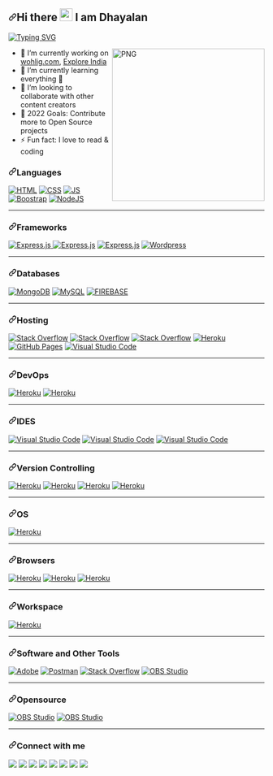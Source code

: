 <article class="markdown-body entry-content container-lg" itemprop="text"><h2 dir="auto"><a id="user-content-hi-there--i-am-dinush-chathurya" class="anchor" aria-hidden="true" href="#hi-there--i-am-dinush-chathurya"><svg class="octicon octicon-link" viewBox="0 0 16 16" version="1.1" width="16" height="16" aria-hidden="true"><path fill-rule="evenodd" d="M7.775 3.275a.75.75 0 001.06 1.06l1.25-1.25a2 2 0 112.83 2.83l-2.5 2.5a2 2 0 01-2.83 0 .75.75 0 00-1.06 1.06 3.5 3.5 0 004.95 0l2.5-2.5a3.5 3.5 0 00-4.95-4.95l-1.25 1.25zm-4.69 9.64a2 2 0 010-2.83l2.5-2.5a2 2 0 012.83 0 .75.75 0 001.06-1.06 3.5 3.5 0 00-4.95 0l-2.5 2.5a3.5 3.5 0 004.95 4.95l1.25-1.25a.75.75 0 00-1.06-1.06l-1.25 1.25a2 2 0 01-2.83 0z"></path></svg></a>Hi there <a target="_blank" rel="noopener noreferrer" href="https://camo.githubusercontent.com/e8e7b06ecf583bc040eb60e44eb5b8e0ecc5421320a92929ce21522dbc34c891/68747470733a2f2f6d656469612e67697068792e636f6d2f6d656469612f6876524a434c467a6361737252346961377a2f67697068792e676966"><img src="https://camo.githubusercontent.com/e8e7b06ecf583bc040eb60e44eb5b8e0ecc5421320a92929ce21522dbc34c891/68747470733a2f2f6d656469612e67697068792e636f6d2f6d656469612f6876524a434c467a6361737252346961377a2f67697068792e676966" width="25px" data-canonical-src="https://media.giphy.com/media/hvRJCLFzcasrR4ia7z/giphy.gif" style="max-width: 100%;"></a> I am Dhayalan</h2>
<p dir="auto"><a href="https://git.io/typing-svg" rel="nofollow"><img src="https://camo.githubusercontent.com/5d5148f3614d892b5fde1c5169d77ce3512ca6aae0980479b698cb481ad9d3ed/68747470733a2f2f726561646d652d747970696e672d7376672e6865726f6b756170702e636f6d2f3f6c696e65733d46756c6c2d537461636b2b456e67696e6565723b4157532b436f6d6d756e6974792b4275696c6465723b4f70656e2d536f757263652b456e74687573696173743b4172746973616e2b4c6f7665723b536f6369616c2b4d656469612b496e666c75656e6365723b426c6f676765723b596f7554756265723b616e642b46696c6d2b4d616b6572213b" alt="Typing SVG" data-canonical-src="https://readme-typing-svg.herokuapp.com/?lines=Full-Stack+Engineer;AWS+Community+Builder;Open-Source+Enthusiast;Artisan+Lover;Social+Media+Influencer;Blogger;YouTuber;and+Film+Maker!;" style="max-width: 100%;"></a></p>
<p><a target="_blank" rel="noopener noreferrer" href="https://github.com/dinushchathurya/dinushchathurya/blob/master/cat.png"><img align="right" alt="PNG" src="https://creazilla-store.fra1.digitaloceanspaces.com/emojis/51686/child-emoji-clipart-sm.png" width="300" height="300" style="max-width: 100%;"></a></p>
<!-- https://stickercommunity.com/uploads/icon/1594210984_icon.png -->
<!--   https://cdn.pixabay.com/photo/2020/10/19/13/42/boy-5667870_1280.png -->
<!--   https://e6.pngbyte.com/pngpicture/246562/png-Cartoon-Tigers-Png-Transparent-Png-Download-baby-tiger-tigre-life-autocollant-baby-tiger_thumbnail.png -->
<ul dir="auto">
<li><g-emoji class="g-emoji" alias="telescope" fallback-src="https://github.githubassets.com/images/icons/emoji/unicode/1f52d.png">🔭</g-emoji> I’m currently working on  <a href="http://wohlig.com/" rel="nofollow">wohlig.com</a>, <a href="https://www.youtube.com/channel/UCiPpjfWaWpSibmc8Y_JgSPQ" rel="nofollow">Explore India</a></li>
<li><g-emoji class="g-emoji" alias="seedling" fallback-src="https://github.githubassets.com/images/icons/emoji/unicode/1f331.png">🌱</g-emoji> I’m currently learning everything <g-emoji class="g-emoji" alias="rofl" fallback-src="https://github.githubassets.com/images/icons/emoji/unicode/1f923.png">🤣</g-emoji></li>
<li><g-emoji class="g-emoji" alias="dancers" fallback-src="https://github.githubassets.com/images/icons/emoji/unicode/1f46f.png">👯</g-emoji> I’m looking to collaborate with other content creators</li>
<li><g-emoji class="g-emoji" alias="goal_net" fallback-src="https://github.githubassets.com/images/icons/emoji/unicode/1f945.png">🥅</g-emoji> 2022 Goals: Contribute more to Open Source projects</li>
<li><g-emoji class="g-emoji" alias="zap" fallback-src="https://github.githubassets.com/images/icons/emoji/unicode/26a1.png">⚡</g-emoji> Fun fact: I love to read &amp; coding</li>
</ul>
<h3 dir="auto"><a id="user-content-languages" class="anchor" aria-hidden="true" href="#languages"><svg class="octicon octicon-link" viewBox="0 0 16 16" version="1.1" width="16" height="16" aria-hidden="true"><path fill-rule="evenodd" d="M7.775 3.275a.75.75 0 001.06 1.06l1.25-1.25a2 2 0 112.83 2.83l-2.5 2.5a2 2 0 01-2.83 0 .75.75 0 00-1.06 1.06 3.5 3.5 0 004.95 0l2.5-2.5a3.5 3.5 0 00-4.95-4.95l-1.25 1.25zm-4.69 9.64a2 2 0 010-2.83l2.5-2.5a2 2 0 012.83 0 .75.75 0 001.06-1.06 3.5 3.5 0 00-4.95 0l-2.5 2.5a3.5 3.5 0 004.95 4.95l1.25-1.25a.75.75 0 00-1.06-1.06l-1.25 1.25a2 2 0 01-2.83 0z"></path></svg></a>Languages</h3>
<p dir="auto"><a href="#"><img alt="HTML" src="https://camo.githubusercontent.com/7cddeb568312f0ebc19929baf072724a8537f28da2dd29278c8bfa6867ab3e3f/68747470733a2f2f696d672e736869656c64732e696f2f62616467652f48544d4c2532302d2532334533344632362e7376673f6c6f676f3d68746d6c35266c6f676f436f6c6f723d7768697465" data-canonical-src="https://img.shields.io/badge/HTML%20-%23E34F26.svg?logo=html5&amp;logoColor=white" style="max-width: 100%;"></a>
<a href="#"><img alt="CSS" src="https://camo.githubusercontent.com/c8733604360c25e4cf34c8415bf9093104206dccd164b2a1cd7d1e2711d4d4f8/68747470733a2f2f696d672e736869656c64732e696f2f62616467652f4353532532302d2532333135373242362e7376673f6c6f676f3d63737333266c6f676f436f6c6f723d7768697465" data-canonical-src="https://img.shields.io/badge/CSS%20-%231572B6.svg?logo=css3&amp;logoColor=white" style="max-width: 100%;"></a>
<a href="#"><img alt="JS" src="https://camo.githubusercontent.com/7a48ad3028bc23b33e755e555609a4ccdd3ba1ef6fb92aa2214eea10e3b7e184/68747470733a2f2f696d672e736869656c64732e696f2f62616467652f4a6176615363726970742532302d2532334637444631452e7376673f6c6f676f3d6a617661736372697074266c6f676f436f6c6f723d626c61636b" data-canonical-src="https://img.shields.io/badge/JavaScript%20-%23F7DF1E.svg?logo=javascript&amp;logoColor=black" style="max-width: 100%;"></a>
<a href="#"><img alt="Boostrap" src="https://camo.githubusercontent.com/b68dc0af77c193b22b0d54d3ca43fe4cba63bbf84d1030963a9d3a8cbd0e477a/68747470733a2f2f696d672e736869656c64732e696f2f62616467652f2d426f6f7473747261702d3536334437433f266c6f676f3d626f6f747374726170" data-canonical-src="https://img.shields.io/badge/-Bootstrap-563D7C?&amp;logo=bootstrap" style="max-width: 100%;"></a>
<a href="#"><img alt="NodeJS" src="https://camo.githubusercontent.com/dca30f830fde29e22db0edab30fb7c5a36fb374d489e1763b60ebda154687fba/68747470733a2f2f696d672e736869656c64732e696f2f62616467652f4e6f64652e6a732532302d2532333433383533442e7376673f6c6f676f3d6e6f64652d646f742d6a73266c6f676f436f6c6f723d7768697465" data-canonical-src="https://img.shields.io/badge/Node.js%20-%2343853D.svg?logo=node-dot-js&amp;logoColor=white" style="max-width: 100%;"></a>
</p>


<hr>
<h3 dir="auto"><a id="user-content-frameworks" class="anchor" aria-hidden="true" href="#frameworks"><svg class="octicon octicon-link" viewBox="0 0 16 16" version="1.1" width="16" height="16" aria-hidden="true"><path fill-rule="evenodd" d="M7.775 3.275a.75.75 0 001.06 1.06l1.25-1.25a2 2 0 112.83 2.83l-2.5 2.5a2 2 0 01-2.83 0 .75.75 0 00-1.06 1.06 3.5 3.5 0 004.95 0l2.5-2.5a3.5 3.5 0 00-4.95-4.95l-1.25 1.25zm-4.69 9.64a2 2 0 010-2.83l2.5-2.5a2 2 0 012.83 0 .75.75 0 001.06-1.06 3.5 3.5 0 00-4.95 0l-2.5 2.5a3.5 3.5 0 004.95 4.95l1.25-1.25a.75.75 0 00-1.06-1.06l-1.25 1.25a2 2 0 01-2.83 0z"></path></svg></a>Frameworks</h3>
<p dir="auto">
<!--   <a href="#"><img alt="Express.js" src="https://camo.githubusercontent.com/20b4652eedb05e81ad5e971f2f4645a2799c105ad18a1fbcacd8bb6874bb1aae/68747470733a2f2f696d672e736869656c64732e696f2f62616467652f4c61726176656c2d626c61636b3f266c6f676f3d6c61726176656c266c6f676f436f6c6f72" data-canonical-src="https://img.shields.io/badge/Laravel-black?&amp;logo=laravel&amp;logoColor" style="max-width: 100%;"></a>
<a href="#"><img alt="Wordpress" src="https://camo.githubusercontent.com/2bbe7f6f12002239b010fd48414b6cfb8e886cab0e7b114fb4b9f5f7f7ccc3dd/68747470733a2f2f696d672e736869656c64732e696f2f62616467652f496f6e69632d3338383046463f266c6f676f3d696f6e6963266c6f676f436f6c6f723d7768697465" data-canonical-src="https://img.shields.io/badge/Ionic-3880FF?&amp;logo=ionic&amp;logoColor=white" style="max-width: 100%;"></a> -->
<a href="#"><img alt="Express.js" src="https://camo.githubusercontent.com/fa04421aa05d0cacf8ef7b13eed740e12354f3adbfe2316938c08c3956d49813/68747470733a2f2f696d672e736869656c64732e696f2f62616467652f457870726573732e6a732532302d2532333430346435392e7376673f6c6f676f3d65787072657373266c6f676f436f6c6f723d7768697465" data-canonical-src="https://img.shields.io/badge/Express.js%20-%23404d59.svg?logo=express&amp;logoColor=white" style="max-width: 100%;"> </a>
<a href="#"><img alt="Express.js" src="https://camo.githubusercontent.com/d6a84c274a5596e2bae9a20d90026f8d06dfd7f55d9074ce93f458b7a62d7664/68747470733a2f2f696d672e736869656c64732e696f2f62616467652f5461696c77696e645f4353532d3338423241433f266c6f676f3d7461696c77696e642d637373266c6f676f436f6c6f723d7768697465" data-canonical-src="https://img.shields.io/badge/Tailwind_CSS-38B2AC?&amp;logo=tailwind-css&amp;logoColor=white" style="max-width: 100%;"></a>
<a href="#"><img alt="Express.js" src="https://camo.githubusercontent.com/ee14e3323aa29f6f0d03f15cfbac2e9f4e79d9e3db40c9face4e4088ca3e1643/68747470733a2f2f696d672e736869656c64732e696f2f62616467652f6a51756572792d3037363941443f266c6f676f3d6a7175657279266c6f676f436f6c6f723d7768697465" data-canonical-src="https://img.shields.io/badge/jQuery-0769AD?&amp;logo=jquery&amp;logoColor=white" style="max-width: 100%;"></a>
<a href="#"><img alt="Wordpress" src="https://camo.githubusercontent.com/6e58db1589ea4b78a7a30bbbdafe89a19de20d17811d4a26321348dd9c7589d3/68747470733a2f2f696d672e736869656c64732e696f2f62616467652f576f726470726573732d3231373539423f6c6f676f3d776f72647072657373266c6f676f436f6c6f723d7768697465" data-canonical-src="https://img.shields.io/badge/Wordpress-21759B?logo=wordpress&amp;logoColor=white" style="max-width: 100%;"></a></p>



<hr>
<h3 dir="auto"><a id="user-content-databases" class="anchor" aria-hidden="true" href="#databases"><svg class="octicon octicon-link" viewBox="0 0 16 16" version="1.1" width="16" height="16" aria-hidden="true"><path fill-rule="evenodd" d="M7.775 3.275a.75.75 0 001.06 1.06l1.25-1.25a2 2 0 112.83 2.83l-2.5 2.5a2 2 0 01-2.83 0 .75.75 0 00-1.06 1.06 3.5 3.5 0 004.95 0l2.5-2.5a3.5 3.5 0 00-4.95-4.95l-1.25 1.25zm-4.69 9.64a2 2 0 010-2.83l2.5-2.5a2 2 0 012.83 0 .75.75 0 001.06-1.06 3.5 3.5 0 00-4.95 0l-2.5 2.5a3.5 3.5 0 004.95 4.95l1.25-1.25a.75.75 0 00-1.06-1.06l-1.25 1.25a2 2 0 01-2.83 0z"></path></svg></a>Databases</h3>
<p dir="auto"><a href="#"><img alt="MongoDB" src="https://camo.githubusercontent.com/3ad8a449204547927e6e034163a3b7905094a3a9513072b529b77afff02928f8/68747470733a2f2f696d672e736869656c64732e696f2f62616467652f4d6f6e676f44422d2532333465613934622e7376673f6c6f676f3d6d6f6e676f6462266c6f676f436f6c6f723d7768697465" data-canonical-src="https://img.shields.io/badge/MongoDB-%234ea94b.svg?logo=mongodb&amp;logoColor=white" style="max-width: 100%;"></a>
<a href="#"><img alt="MySQL" src="https://camo.githubusercontent.com/e863bc79abf7a53150665ce9eb1a93f4fb6183af46bc3fb345ee5562736eb23c/68747470733a2f2f696d672e736869656c64732e696f2f62616467652f4d7953514c2d2532333030662e7376673f6c6f676f3d6d7973716c266c6f676f436f6c6f723d7768697465" data-canonical-src="https://img.shields.io/badge/MySQL-%2300f.svg?logo=mysql&amp;logoColor=white" style="max-width: 100%;"></a>
<a href="#"><img alt="FIREBASE" src="https://camo.githubusercontent.com/3f72c2674b120714b9629350a0762762c79e1961618cbc423b92379f66315949/68747470733a2f2f696d672e736869656c64732e696f2f62616467652f46697265626173652d3030374143433f266c6f676f3d6669726562617365" data-canonical-src="https://img.shields.io/badge/Firebase-007ACC?&amp;logo=firebase" style="max-width: 100%;"></a></p>
<hr>
<h3 dir="auto"><a id="user-content-hosting" class="anchor" aria-hidden="true" href="#hosting"><svg class="octicon octicon-link" viewBox="0 0 16 16" version="1.1" width="16" height="16" aria-hidden="true"><path fill-rule="evenodd" d="M7.775 3.275a.75.75 0 001.06 1.06l1.25-1.25a2 2 0 112.83 2.83l-2.5 2.5a2 2 0 01-2.83 0 .75.75 0 00-1.06 1.06 3.5 3.5 0 004.95 0l2.5-2.5a3.5 3.5 0 00-4.95-4.95l-1.25 1.25zm-4.69 9.64a2 2 0 010-2.83l2.5-2.5a2 2 0 012.83 0 .75.75 0 001.06-1.06 3.5 3.5 0 00-4.95 0l-2.5 2.5a3.5 3.5 0 004.95 4.95l1.25-1.25a.75.75 0 00-1.06-1.06l-1.25 1.25a2 2 0 01-2.83 0z"></path></svg></a>Hosting</h3>
<p dir="auto"><a href="#"><img alt="Stack Overflow" src="https://camo.githubusercontent.com/3e35e3498a7f3a720f0ecffab48811dcb2d404a91915d9d1d46b805e78dfc4ea/68747470733a2f2f696d672e736869656c64732e696f2f62616467652f416d617a6f6e5f4157532d3233324633453f266c6f676f3d616d617a6f6e2d617773266c6f676f436f6c6f723d7768697465" data-canonical-src="https://img.shields.io/badge/Amazon_AWS-232F3E?&amp;logo=amazon-aws&amp;logoColor=white" style="max-width: 100%;"></a>
<a href="#"><img alt="Stack Overflow" src="https://camo.githubusercontent.com/8717d229a9198550ad50b16e2348edb2b7dfefa3748a9632978d631f01c28b84/68747470733a2f2f696d672e736869656c64732e696f2f62616467652f4469676974616c5f4f6365616e2d3030383046463f266c6f676f3d4469676974616c4f6365616e266c6f676f436f6c6f723d7768697465" data-canonical-src="https://img.shields.io/badge/Digital_Ocean-0080FF?&amp;logo=DigitalOcean&amp;logoColor=white" style="max-width: 100%;"></a>
<a href="#"><img alt="Stack Overflow" src="https://camo.githubusercontent.com/cf386d35274995eae1ed8ebf16e631f9044817329bae919e5e48f3292f93447e/68747470733a2f2f696d672e736869656c64732e696f2f62616467652f4e65746c6966792d3030433742373f266c6f676f3d6e65746c696679266c6f676f436f6c6f723d7768697465" data-canonical-src="https://img.shields.io/badge/Netlify-00C7B7?&amp;logo=netlify&amp;logoColor=white" style="max-width: 100%;"></a>
<a href="#"><img alt="Heroku" src="https://camo.githubusercontent.com/f304c3f547e44390c020b32d4e5d8db8f83868c2c864e570df84b4d6ea2d82d5/68747470733a2f2f696d672e736869656c64732e696f2f62616467652f4865726f6b752532302d2532333433303039382e7376673f6c6f676f3d6865726f6b75266c6f676f436f6c6f723d7768697465" data-canonical-src="https://img.shields.io/badge/Heroku%20-%23430098.svg?logo=heroku&amp;logoColor=white" style="max-width: 100%;"></a>
<a href="#"><img alt="GitHub Pages" src="https://camo.githubusercontent.com/4d00033e25f7bb3d02978ca67637125b15409abec5d73c1ff579d443c4fae03b/68747470733a2f2f696d672e736869656c64732e696f2f62616467652f47697448756225323050616765732d2532333332374643372e7376673f6c6f676f3d676974687562266c6f676f436f6c6f723d7768697465" data-canonical-src="https://img.shields.io/badge/GitHub%20Pages-%23327FC7.svg?logo=github&amp;logoColor=white" style="max-width: 100%;"></a>
<a href="#"><img alt="Visual Studio Code" src="https://camo.githubusercontent.com/57209cacd8ea1aeaf5e457e84bcabcbc406c5600a26b14c0ddc679e6aabf2b4d/68747470733a2f2f696d672e736869656c64732e696f2f62616467652f4e67696e782d3030393633393f266c6f676f3d6e67696e78266c6f676f436f6c6f723d776869746574" data-canonical-src="https://img.shields.io/badge/Nginx-009639?&amp;logo=nginx&amp;logoColor=whitet" style="max-width: 100%;"></a></p>
<hr>
<h3 dir="auto"><a id="user-content-devops" class="anchor" aria-hidden="true" href="#devops"><svg class="octicon octicon-link" viewBox="0 0 16 16" version="1.1" width="16" height="16" aria-hidden="true"><path fill-rule="evenodd" d="M7.775 3.275a.75.75 0 001.06 1.06l1.25-1.25a2 2 0 112.83 2.83l-2.5 2.5a2 2 0 01-2.83 0 .75.75 0 00-1.06 1.06 3.5 3.5 0 004.95 0l2.5-2.5a3.5 3.5 0 00-4.95-4.95l-1.25 1.25zm-4.69 9.64a2 2 0 010-2.83l2.5-2.5a2 2 0 012.83 0 .75.75 0 001.06-1.06 3.5 3.5 0 00-4.95 0l-2.5 2.5a3.5 3.5 0 004.95 4.95l1.25-1.25a.75.75 0 00-1.06-1.06l-1.25 1.25a2 2 0 01-2.83 0z"></path></svg></a>DevOps</h3>
<p dir="auto"><a href="#"><img alt="Heroku" src="https://camo.githubusercontent.com/255408d3acce3460cff6e0a97da57b293db57077e4018520dd9610c81536b09c/68747470733a2f2f696d672e736869656c64732e696f2f62616467652f2d446f636b65722d626c61636b3f266c6f676f3d646f636b6572" data-canonical-src="https://img.shields.io/badge/-Docker-black?&amp;logo=docker" style="max-width: 100%;"></a>
<a href="#"><img alt="Heroku" src="https://camo.githubusercontent.com/8aaa5c6b3d8fc3c7b243cc6565b1a5a06af69eae5e245ab0dd809ccc44314eff/68747470733a2f2f696d672e736869656c64732e696f2f62616467652f4a656e6b696e732d4432343933393f266c6f676f3d4a656e6b696e73266c6f676f436f6c6f723d7768697465" data-canonical-src="https://img.shields.io/badge/Jenkins-D24939?&amp;logo=Jenkins&amp;logoColor=white" style="max-width: 100%;"></a></p>
<hr>
<h3 dir="auto"><a id="user-content-ides" class="anchor" aria-hidden="true" href="#ides"><svg class="octicon octicon-link" viewBox="0 0 16 16" version="1.1" width="16" height="16" aria-hidden="true"><path fill-rule="evenodd" d="M7.775 3.275a.75.75 0 001.06 1.06l1.25-1.25a2 2 0 112.83 2.83l-2.5 2.5a2 2 0 01-2.83 0 .75.75 0 00-1.06 1.06 3.5 3.5 0 004.95 0l2.5-2.5a3.5 3.5 0 00-4.95-4.95l-1.25 1.25zm-4.69 9.64a2 2 0 010-2.83l2.5-2.5a2 2 0 012.83 0 .75.75 0 001.06-1.06 3.5 3.5 0 00-4.95 0l-2.5 2.5a3.5 3.5 0 004.95 4.95l1.25-1.25a.75.75 0 00-1.06-1.06l-1.25 1.25a2 2 0 01-2.83 0z"></path></svg></a>IDES</h3>
<p dir="auto"><a href="#"><img alt="Visual Studio Code" src="https://camo.githubusercontent.com/f53628686f10ddabc221f47e91499adfaaed5663511900009deb71bd3c873236/68747470733a2f2f696d672e736869656c64732e696f2f62616467652f56697375616c25323053747564696f253230436f64652d3030373864372e7376673f6c6f676f3d76697375616c2d73747564696f2d636f6465266c6f676f436f6c6f723d7768697465" data-canonical-src="https://img.shields.io/badge/Visual%20Studio%20Code-0078d7.svg?logo=visual-studio-code&amp;logoColor=white" style="max-width: 100%;"></a>
<a href="#"><img alt="Visual Studio Code" src="https://camo.githubusercontent.com/0f2c300fd474796fcbdf377993141b8923b63e945425e1e9167212dd6412122d/68747470733a2f2f696d672e736869656c64732e696f2f62616467652f41746f6d2d3636353935433f266c6f676f3d41746f6d266c6f676f436f6c6f723d7768697465" data-canonical-src="https://img.shields.io/badge/Atom-66595C?&amp;logo=Atom&amp;logoColor=white" style="max-width: 100%;"></a>
<a href="#"><img alt="Visual Studio Code" src="https://camo.githubusercontent.com/79ef026558738c0dd31439121a0fb3eedd0cfdb0479d93595b825e4b8e2ba0ab/68747470733a2f2f696d672e736869656c64732e696f2f62616467652f7375626c696d655f746578742d2532333537353735372e7376673f266c6f676f3d7375626c696d652d74657874266c6f676f436f6c6f723d696d706f7274616e74" data-canonical-src="https://img.shields.io/badge/sublime_text-%23575757.svg?&amp;logo=sublime-text&amp;logoColor=important" style="max-width: 100%;"></a></p>
<hr>
<h3 dir="auto"><a id="user-content-version-controlling" class="anchor" aria-hidden="true" href="#version-controlling"><svg class="octicon octicon-link" viewBox="0 0 16 16" version="1.1" width="16" height="16" aria-hidden="true"><path fill-rule="evenodd" d="M7.775 3.275a.75.75 0 001.06 1.06l1.25-1.25a2 2 0 112.83 2.83l-2.5 2.5a2 2 0 01-2.83 0 .75.75 0 00-1.06 1.06 3.5 3.5 0 004.95 0l2.5-2.5a3.5 3.5 0 00-4.95-4.95l-1.25 1.25zm-4.69 9.64a2 2 0 010-2.83l2.5-2.5a2 2 0 012.83 0 .75.75 0 001.06-1.06 3.5 3.5 0 00-4.95 0l-2.5 2.5a3.5 3.5 0 004.95 4.95l1.25-1.25a.75.75 0 00-1.06-1.06l-1.25 1.25a2 2 0 01-2.83 0z"></path></svg></a>Version Controlling</h3>
<p dir="auto"><a href="#"><img alt="Heroku" src="https://camo.githubusercontent.com/55bd2a4485c478388ba3c9840937c5b530af69eff6169e7407739150327ef3c3/68747470733a2f2f696d672e736869656c64732e696f2f62616467652f2d4769742d626c61636b3f266c6f676f3d676974" data-canonical-src="https://img.shields.io/badge/-Git-black?&amp;logo=git" style="max-width: 100%;"></a>
<a href="#"><img alt="Heroku" src="https://camo.githubusercontent.com/85dc47a56a4e73ae7b6e64b3b4416785497e74219ae179ae8faaaca10d5a78d9/68747470733a2f2f696d672e736869656c64732e696f2f62616467652f2d4769744875622d3138313731373f7374796c653d666c61742d737175617265266c6f676f3d676974687562" data-canonical-src="https://img.shields.io/badge/-GitHub-181717?style=flat-square&amp;logo=github" style="max-width: 100%;"></a>
<a href="#"><img alt="Heroku" src="https://camo.githubusercontent.com/9e6a4648b0e5da370c151ce663ba13b549202451609c7c1ca831be49c2e2ac00/68747470733a2f2f696d672e736869656c64732e696f2f62616467652f4769744c61622d3333304636333f266c6f676f3d6769746c6162266c6f676f436f6c6f723d7768697465" data-canonical-src="https://img.shields.io/badge/GitLab-330F63?&amp;logo=gitlab&amp;logoColor=white" style="max-width: 100%;"></a>
<a href="#"><img alt="Heroku" src="https://camo.githubusercontent.com/b192b9cff70a71da0bc99a66bad9360334cf8fb0dea84fcfc97a7d6de1773680/68747470733a2f2f696d672e736869656c64732e696f2f62616467652f4269746275636b65742d3333304636333f266c6f676f3d6269746275636b6574266c6f676f436f6c6f723d7768697465" data-canonical-src="https://img.shields.io/badge/Bitbucket-330F63?&amp;logo=bitbucket&amp;logoColor=white" style="max-width: 100%;"></a></p>
<hr>
<h3 dir="auto"><a id="user-content-os" class="anchor" aria-hidden="true" href="#os"><svg class="octicon octicon-link" viewBox="0 0 16 16" version="1.1" width="16" height="16" aria-hidden="true"><path fill-rule="evenodd" d="M7.775 3.275a.75.75 0 001.06 1.06l1.25-1.25a2 2 0 112.83 2.83l-2.5 2.5a2 2 0 01-2.83 0 .75.75 0 00-1.06 1.06 3.5 3.5 0 004.95 0l2.5-2.5a3.5 3.5 0 00-4.95-4.95l-1.25 1.25zm-4.69 9.64a2 2 0 010-2.83l2.5-2.5a2 2 0 012.83 0 .75.75 0 001.06-1.06 3.5 3.5 0 00-4.95 0l-2.5 2.5a3.5 3.5 0 004.95 4.95l1.25-1.25a.75.75 0 00-1.06-1.06l-1.25 1.25a2 2 0 01-2.83 0z"></path></svg></a>OS</h3>
<p dir="auto"><a href="#"><img alt="Heroku" src="https://camo.githubusercontent.com/9da4b0e916d6b74ad976fd75d9740c13f6d31ac1c5f24bedb7836f3f4e0d20cb/68747470733a2f2f696d672e736869656c64732e696f2f62616467652f57696e646f77732d3030373844363f266c6f676f3d77696e646f7773266c6f676f436f6c6f723d7768697465" data-canonical-src="https://img.shields.io/badge/Windows-0078D6?&amp;logo=windows&amp;logoColor=white" style="max-width: 100%;"></a> &nbsp; </p>
<hr>
<h3 dir="auto"><a id="user-content-browsers" class="anchor" aria-hidden="true" href="#browsers"><svg class="octicon octicon-link" viewBox="0 0 16 16" version="1.1" width="16" height="16" aria-hidden="true"><path fill-rule="evenodd" d="M7.775 3.275a.75.75 0 001.06 1.06l1.25-1.25a2 2 0 112.83 2.83l-2.5 2.5a2 2 0 01-2.83 0 .75.75 0 00-1.06 1.06 3.5 3.5 0 004.95 0l2.5-2.5a3.5 3.5 0 00-4.95-4.95l-1.25 1.25zm-4.69 9.64a2 2 0 010-2.83l2.5-2.5a2 2 0 012.83 0 .75.75 0 001.06-1.06 3.5 3.5 0 00-4.95 0l-2.5 2.5a3.5 3.5 0 004.95 4.95l1.25-1.25a.75.75 0 00-1.06-1.06l-1.25 1.25a2 2 0 01-2.83 0z"></path></svg></a>Browsers</h3>
<p dir="auto"><a href="#"><img alt="Heroku" src="https://camo.githubusercontent.com/6fe4d5f731b2d1d5e7ea73f4caf3f0d1810e3e70e707a58fb383cf170f76f10c/68747470733a2f2f696d672e736869656c64732e696f2f62616467652f476f6f676c655f6368726f6d652d3432383546343f266c6f676f3d476f6f676c652d6368726f6d65266c6f676f436f6c6f723d7768697465" data-canonical-src="https://img.shields.io/badge/Google_chrome-4285F4?&amp;logo=Google-chrome&amp;logoColor=white" style="max-width: 100%;"></a>
<a href="#"><img alt="Heroku" src="https://camo.githubusercontent.com/48b71bee35730ae9349eab586642031b0664c06ba4634ba42fd7ad7bcbf40d6a/68747470733a2f2f696d672e736869656c64732e696f2f62616467652f46697265666f785f42726f777365722d4646373133393f266c6f676f3d46697265666f782d42726f77736572266c6f676f436f6c6f723d7768697465" data-canonical-src="https://img.shields.io/badge/Firefox_Browser-FF7139?&amp;logo=Firefox-Browser&amp;logoColor=white" style="max-width: 100%;"></a>
<a href="#"><img alt="Heroku" src="https://camo.githubusercontent.com/9f5908721a67d6c59a0dc4107c05549b10c2bea2126aff3d60ea645ee000dce8/68747470733a2f2f696d672e736869656c64732e696f2f62616467652f4f706572612d4646314232443f266c6f676f3d4f70657261266c6f676f436f6c6f723d7768697465" data-canonical-src="https://img.shields.io/badge/Opera-FF1B2D?&amp;logo=Opera&amp;logoColor=white" style="max-width: 100%;"></a></p>
<hr>
<h3 dir="auto"><a id="user-content-workspace" class="anchor" aria-hidden="true" href="#workspace"><svg class="octicon octicon-link" viewBox="0 0 16 16" version="1.1" width="16" height="16" aria-hidden="true"><path fill-rule="evenodd" d="M7.775 3.275a.75.75 0 001.06 1.06l1.25-1.25a2 2 0 112.83 2.83l-2.5 2.5a2 2 0 01-2.83 0 .75.75 0 00-1.06 1.06 3.5 3.5 0 004.95 0l2.5-2.5a3.5 3.5 0 00-4.95-4.95l-1.25 1.25zm-4.69 9.64a2 2 0 010-2.83l2.5-2.5a2 2 0 012.83 0 .75.75 0 001.06-1.06 3.5 3.5 0 00-4.95 0l-2.5 2.5a3.5 3.5 0 004.95 4.95l1.25-1.25a.75.75 0 00-1.06-1.06l-1.25 1.25a2 2 0 01-2.83 0z"></path></svg></a>Workspace</h3>
<p dir="auto"><a href="#"><img alt="Heroku" src="https://camo.githubusercontent.com/9d519871ffe879002adef334aecf1bdcffbe7b54f360080a83548f396fc5f688/68747470733a2f2f696d672e736869656c64732e696f2f62616467652f414d442d526164656f6e5f52352d4544314332343f266c6f676f3d616d64266c6f676f436f6c6f723d7768697465" data-canonical-src="https://img.shields.io/badge/AMD-Radeon_R5-ED1C24?&amp;logo=amd&amp;logoColor=white" style="max-width: 100%;"></a></p>
<hr>
<h3 dir="auto"><a id="user-content-software-and-other-tools" class="anchor" aria-hidden="true" href="#software-and-other-tools"><svg class="octicon octicon-link" viewBox="0 0 16 16" version="1.1" width="16" height="16" aria-hidden="true"><path fill-rule="evenodd" d="M7.775 3.275a.75.75 0 001.06 1.06l1.25-1.25a2 2 0 112.83 2.83l-2.5 2.5a2 2 0 01-2.83 0 .75.75 0 00-1.06 1.06 3.5 3.5 0 004.95 0l2.5-2.5a3.5 3.5 0 00-4.95-4.95l-1.25 1.25zm-4.69 9.64a2 2 0 010-2.83l2.5-2.5a2 2 0 012.83 0 .75.75 0 001.06-1.06 3.5 3.5 0 00-4.95 0l-2.5 2.5a3.5 3.5 0 004.95 4.95l1.25-1.25a.75.75 0 00-1.06-1.06l-1.25 1.25a2 2 0 01-2.83 0z"></path></svg></a>Software and Other Tools</h3>
<p dir="auto"><a href="#"><img alt="Adobe" src="https://camo.githubusercontent.com/9bc8a69e5246f2996611d0f83ebba6cd9a8fcf329282ac52cc0d77dacf541bc1/68747470733a2f2f696d672e736869656c64732e696f2f62616467652f41646f62652532302d2532334646303030302e7376673f6c6f676f3d61646f6265266c6f676f436f6c6f723d7768697465" data-canonical-src="https://img.shields.io/badge/Adobe%20-%23FF0000.svg?logo=adobe&amp;logoColor=white" style="max-width: 100%;"></a>
<a href="#"><img alt="Postman" src="https://camo.githubusercontent.com/a0d4ee5c8ade6c8d92532978856e34de4be418cad95073fef0a00536e91802fa/68747470733a2f2f696d672e736869656c64732e696f2f62616467652f506f73746d616e2d4646364333373f6c6f676f3d706f73746d616e266c6f676f436f6c6f723d7768697465" data-canonical-src="https://img.shields.io/badge/Postman-FF6C37?logo=postman&amp;logoColor=white" style="max-width: 100%;"></a>
<a href="#"><img alt="Stack Overflow" src="https://camo.githubusercontent.com/26e24924e6b305b420fe35cac175ab285d3d9faa7facd26e8a98c1f4256f768d/68747470733a2f2f696d672e736869656c64732e696f2f62616467652f2d537461636b2532304f766572666c6f772d4645374131363f6c6f676f3d737461636b2d6f766572666c6f77266c6f676f436f6c6f723d7768697465" data-canonical-src="https://img.shields.io/badge/-Stack%20Overflow-FE7A16?logo=stack-overflow&amp;logoColor=white" style="max-width: 100%;"></a>
<a href="#"><img alt="OBS Studio" src="https://camo.githubusercontent.com/f7969a5c9a15fa0e1952f2da0ec92a09a6f0cbd54e6a030e17a634c1f092a8a1/68747470733a2f2f696d672e736869656c64732e696f2f62616467652f2d4f425325323053747564696f2d3330324533313f6c6f676f3d6f62732d73747564696f266c6f676f436f6c6f723d7768697465" data-canonical-src="https://img.shields.io/badge/-OBS%20Studio-302E31?logo=obs-studio&amp;logoColor=white" style="max-width: 100%;"></a></p>
<hr>
<h3 dir="auto"><a id="user-content-opensource" class="anchor" aria-hidden="true" href="#opensource"><svg class="octicon octicon-link" viewBox="0 0 16 16" version="1.1" width="16" height="16" aria-hidden="true"><path fill-rule="evenodd" d="M7.775 3.275a.75.75 0 001.06 1.06l1.25-1.25a2 2 0 112.83 2.83l-2.5 2.5a2 2 0 01-2.83 0 .75.75 0 00-1.06 1.06 3.5 3.5 0 004.95 0l2.5-2.5a3.5 3.5 0 00-4.95-4.95l-1.25 1.25zm-4.69 9.64a2 2 0 010-2.83l2.5-2.5a2 2 0 012.83 0 .75.75 0 001.06-1.06 3.5 3.5 0 00-4.95 0l-2.5 2.5a3.5 3.5 0 004.95 4.95l1.25-1.25a.75.75 0 00-1.06-1.06l-1.25 1.25a2 2 0 01-2.83 0z"></path></svg></a>Opensource</h3>
<p dir="auto"><a href="https://packagist.org/packages/dinushchathurya/" rel="nofollow"><img alt="OBS Studio" src="https://camo.githubusercontent.com/06a60fd2270ca9a82303da2825dac4a9b545aa9730055ad78d7ff312b9caf8f3/68747470733a2f2f696d672e736869656c64732e696f2f62616467652f5061636b61676973742d4632384431413f6c6f676f3d7061636b6167697374266c6f676f436f6c6f723d7768697465" data-canonical-src="https://img.shields.io/badge/Packagist-F28D1A?logo=packagist&amp;logoColor=white" style="max-width: 100%;"></a>
<a href="https://www.npmjs.com/~dinush" rel="nofollow"><img alt="OBS Studio" src="https://camo.githubusercontent.com/34f6498ce75c72da9e9e3c5a68bb81e61ccc632e84c6702d6c8243fd834e0f49/68747470733a2f2f696d672e736869656c64732e696f2f62616467652f4e706d2d3138313731373f6c6f676f3d6e706d266c6f676f436f6c6f723d7768697465" data-canonical-src="https://img.shields.io/badge/Npm-181717?logo=npm&amp;logoColor=white" style="max-width: 100%;"></a>
</p>
  <hr>
<h3 dir="auto"><a id="user-content-connect-with-me" class="anchor" aria-hidden="true" href="#connect-with-me"><svg class="octicon octicon-link" viewBox="0 0 16 16" version="1.1" width="16" height="16" aria-hidden="true"><path fill-rule="evenodd" d="M7.775 3.275a.75.75 0 001.06 1.06l1.25-1.25a2 2 0 112.83 2.83l-2.5 2.5a2 2 0 01-2.83 0 .75.75 0 00-1.06 1.06 3.5 3.5 0 004.95 0l2.5-2.5a3.5 3.5 0 00-4.95-4.95l-1.25 1.25zm-4.69 9.64a2 2 0 010-2.83l2.5-2.5a2 2 0 012.83 0 .75.75 0 001.06-1.06 3.5 3.5 0 00-4.95 0l-2.5 2.5a3.5 3.5 0 004.95 4.95l1.25-1.25a.75.75 0 00-1.06-1.06l-1.25 1.25a2 2 0 01-2.83 0z"></path></svg></a>Connect with me</h3>
<p dir="auto"><a href="" rel="nofollow"><img src="https://camo.githubusercontent.com/d86ee111f263b1b6aeabcaa6ddeca7d5e98e33bcda2d40d036d128ee4aa038a2/68747470733a2f2f696d672e736869656c64732e696f2f62616467652f46616365626f6f6b2d3138373746323f266c6f676f3d66616365626f6f6b266c6f676f436f6c6f723d7768697465" data-canonical-src="https://img.shields.io/badge/Facebook-1877F2?&amp;logo=facebook&amp;logoColor=white" style="max-width: 100%;"></a>
<a href="" rel="nofollow"><img src="https://camo.githubusercontent.com/a6f9086ac1c12b295642269c7bc6b7f0663e60ec160bb54cd74ad7bbc99531ff/68747470733a2f2f696d672e736869656c64732e696f2f62616467652f547769747465722d3144413146323f266c6f676f3d74776974746572266c6f676f436f6c6f723d7768697465" data-canonical-src="https://img.shields.io/badge/Twitter-1DA1F2?&amp;logo=twitter&amp;logoColor=white" style="max-width: 100%;"></a>
<a href="" rel="nofollow"><img src="https://camo.githubusercontent.com/7c95697070acb3d35109739c5ff3e9cae39fa3c09bbad42e270c910f1ffd5626/68747470733a2f2f696d672e736869656c64732e696f2f62616467652f4c696e6b6564496e2d3030373742353f266c6f676f3d6c696e6b6564696e266c6f676f436f6c6f723d7768697465" data-canonical-src="https://img.shields.io/badge/LinkedIn-0077B5?&amp;logo=linkedin&amp;logoColor=white" style="max-width: 100%;"></a>
<a href="" rel="nofollow"><img src="https://camo.githubusercontent.com/6a4b84bdc54e532fc6a98eb9becc54f293ab4af691a65057e36dbbbe5cde60a3/68747470733a2f2f696d672e736869656c64732e696f2f62616467652f596f75547562652d4646303030303f266c6f676f3d796f7574756265266c6f676f436f6c6f723d7768697465" data-canonical-src="https://img.shields.io/badge/YouTube-FF0000?&amp;logo=youtube&amp;logoColor=white" style="max-width: 100%;"></a>
<a href="https://dhayalan.github.io" rel="nofollow"><img src="https://camo.githubusercontent.com/71f5cc2108a661f366ae64b25fc8c5a5b480bc78cf03807e6204b7afe4b9e39e/68747470733a2f2f696d672e736869656c64732e696f2f62616467652f576562736974652d3433353346463f266c6f676f3d776562666c6f77266c6f676f436f6c6f723d7768697465" data-canonical-src="https://img.shields.io/badge/Website-4353FF?&amp;logo=webflow&amp;logoColor=white" style="max-width: 100%;"></a>
<a href="" rel="nofollow"><img src="https://camo.githubusercontent.com/9851140c209f9718bd5ff35527323f3468638ec89ad5e2c921799c0c4b0d2b38/68747470733a2f2f696d672e736869656c64732e696f2f62616467652f526164696f2d4534333441413f266c6f676f3d64726f6f626c65266c6f676f436f6c6f723d7768697465" data-canonical-src="https://img.shields.io/badge/Radio-E434AA?&amp;logo=drooble&amp;logoColor=white" style="max-width: 100%;"></a>
<a href="" rel="nofollow"><img src="https://camo.githubusercontent.com/0dcb2c92f80b75231aa077c58d53edacb760b151b0ca57c84d46f7b21125099e/68747470733a2f2f696d672e736869656c64732e696f2f62616467652f50617472656f6e2d4646343234443f266c6f676f3d70617472656f6e266c6f676f436f6c6f723d7768697465" data-canonical-src="https://img.shields.io/badge/Patreon-FF424D?&amp;logo=patreon&amp;logoColor=white" style="max-width: 100%;"></a>
<a href="" rel="nofollow"><img src="https://camo.githubusercontent.com/21fdc97687fcf0ac9177b1a58e3364771d475fffc82a840cbde5c701cf26639d/68747470733a2f2f696d672e736869656c64732e696f2f62616467652f426c6f672d4646413530303f266c6f676f3d727373266c6f676f436f6c6f723d7768697465" data-canonical-src="https://img.shields.io/badge/Blog-FFA500?&amp;logo=rss&amp;logoColor=white" style="max-width: 100%;"></a></p>
</article>
